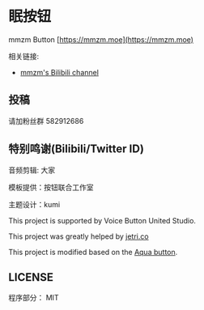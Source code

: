 # 眠按钮

mmzm Button [https://mmzm.moe](https://mmzm.moe)

相关链接:

* [mmzm's Bilibili channel](https://space.bilibili.com/488232269)

## 投稿

请加粉丝群 582912686

## 特别鸣谢(Bilibili/Twitter ID)

音频剪辑: 大家

模板提供：按钮联合工作室 

主题设计：kumi

This project is supported by Voice Button United Studio.

This project was greatly helped by  [jetri.co](https://twitter.com/dragonjetmkii?s=09)

This project is modified based on the [Aqua button](https://github.com/zyzsdy/aqua-button).

## LICENSE

程序部分： MIT




